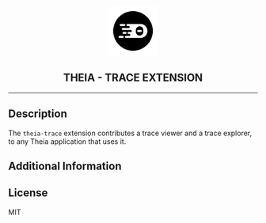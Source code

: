 <div align='center'>

<br />

<img src='https://raw.githubusercontent.com/eclipse-theia/theia/master/logo/theia.svg?sanitize=true' alt='theia-ext-logo' width='100px' />

<h2>THEIA - TRACE EXTENSION</h2>

<hr />

</div>

## Description

The `theia-trace` extension contributes a trace viewer and a trace explorer, to any Theia application that uses it.

## Additional Information



## License

MIT

